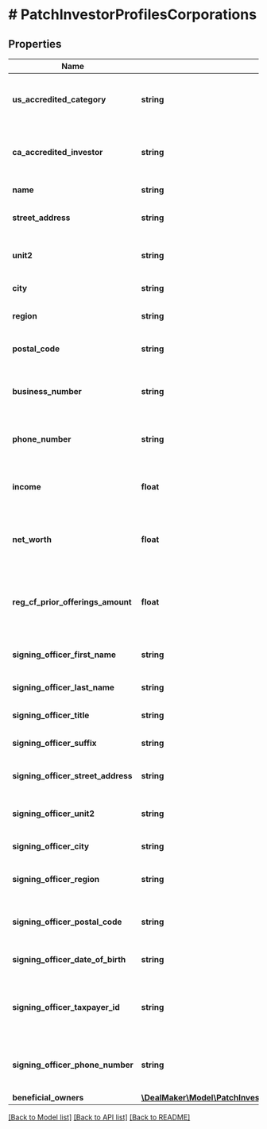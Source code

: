 # # PatchInvestorProfilesCorporations

## Properties

Name | Type | Description | Notes
------------ | ------------- | ------------- | -------------
**us_accredited_category** | **string** | The United States accredited investor information. | [optional]
**ca_accredited_investor** | **string** | The Canadian accredited investor information. | [optional]
**name** | **string** | Corporation name. | [optional]
**street_address** | **string** | Corporation street address. | [optional]
**unit2** | **string** | Corporation street address line 2. | [optional]
**city** | **string** | Corporation city. | [optional]
**region** | **string** | Corporation region or state. | [optional]
**postal_code** | **string** | Corporation postal code or zipcode. | [optional]
**business_number** | **string** | The business number of the investor profile. | [optional]
**phone_number** | **string** | The phone number of the investor profile. | [optional]
**income** | **float** | The income of the individual investor profile | [optional]
**net_worth** | **float** | The net worth of the individual investor profile | [optional]
**reg_cf_prior_offerings_amount** | **float** | The prior offering amount of the individual investor profile | [optional]
**signing_officer_first_name** | **string** | Signing officer first name. | [optional]
**signing_officer_last_name** | **string** | Signing officer last name. | [optional]
**signing_officer_title** | **string** | Signing officer title. | [optional]
**signing_officer_suffix** | **string** | Signing officer suffix. | [optional]
**signing_officer_street_address** | **string** | Signing officer street address. | [optional]
**signing_officer_unit2** | **string** | Signing officer street address line 2. | [optional]
**signing_officer_city** | **string** | Signing officer city. | [optional]
**signing_officer_region** | **string** | Signing officer region or state. | [optional]
**signing_officer_postal_code** | **string** | Signing officer postal code or zipcode. | [optional]
**signing_officer_date_of_birth** | **string** | Signing officer date of birth. | [optional]
**signing_officer_taxpayer_id** | **string** | The taxpayer identification number of the investor profile. | [optional]
**signing_officer_phone_number** | **string** | The phone number of the signing officer (required). | [optional]
**beneficial_owners** | [**\DealMaker\Model\PatchInvestorProfilesCorporationsBeneficialOwnersInner[]**](PatchInvestorProfilesCorporationsBeneficialOwnersInner.md) |  | [optional]

[[Back to Model list]](../../README.md#models) [[Back to API list]](../../README.md#endpoints) [[Back to README]](../../README.md)
